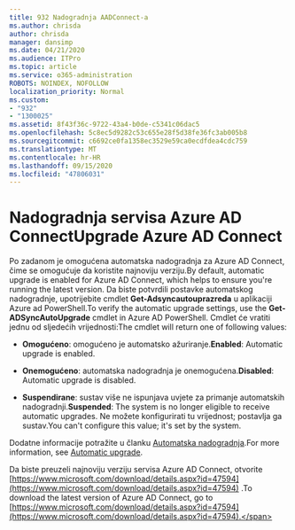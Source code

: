 ```yaml
---
title: 932 Nadogradnja AADConnect-a
ms.author: chrisda
author: chrisda
manager: dansimp
ms.date: 04/21/2020
ms.audience: ITPro
ms.topic: article
ms.service: o365-administration
ROBOTS: NOINDEX, NOFOLLOW
localization_priority: Normal
ms.custom:
- "932"
- "1300025"
ms.assetid: 8f43f36c-9722-43a4-b0de-c5341c06dac5
ms.openlocfilehash: 5c8ec5d9282c53c655e28f5d38fe36fc3ab005b8
ms.sourcegitcommit: c6692ce0fa1358ec3529e59ca0ecdfdea4cdc759
ms.translationtype: MT
ms.contentlocale: hr-HR
ms.lasthandoff: 09/15/2020
ms.locfileid: "47806031"
---
```

# <a name="upgrade-azure-ad-connect"></a><span data-ttu-id="79520-102">Nadogradnja servisa Azure AD Connect</span><span class="sxs-lookup"><span data-stu-id="79520-102">Upgrade Azure AD Connect</span></span>

<span data-ttu-id="79520-103">Po zadanom je omogućena automatska nadogradnja za Azure AD Connect, čime se omogućuje da koristite najnoviju verziju.</span><span class="sxs-lookup"><span data-stu-id="79520-103">By default, automatic upgrade is enabled for Azure AD Connect, which helps to ensure you're running the latest version.</span></span> <span data-ttu-id="79520-104">Da biste potvrdili postavke automatskog nadogradnje, upotrijebite cmdlet **Get-Adsyncautouprazreda** u aplikaciji Azure ad PowerShell.</span><span class="sxs-lookup"><span data-stu-id="79520-104">To verify the automatic upgrade settings, use the **Get-ADSyncAutoUpgrade** cmdlet in Azure AD PowerShell.</span></span> <span data-ttu-id="79520-105">Cmdlet će vratiti jednu od sljedećih vrijednosti:</span><span class="sxs-lookup"><span data-stu-id="79520-105">The cmdlet will return one of following values:</span></span>

- <span data-ttu-id="79520-106">**Omogućeno**: omogućeno je automatsko ažuriranje.</span><span class="sxs-lookup"><span data-stu-id="79520-106">**Enabled**: Automatic upgrade is enabled.</span></span>

- <span data-ttu-id="79520-107">**Onemogućeno**: automatska nadogradnja je onemogućena.</span><span class="sxs-lookup"><span data-stu-id="79520-107">**Disabled**: Automatic upgrade is disabled.</span></span>

- <span data-ttu-id="79520-108">**Suspendirane**: sustav više ne ispunjava uvjete za primanje automatskih nadogradnji.</span><span class="sxs-lookup"><span data-stu-id="79520-108">**Suspended**: The system is no longer eligible to receive automatic upgrades.</span></span> <span data-ttu-id="79520-109">Ne možete konfigurirati tu vrijednost; postavlja ga sustav.</span><span class="sxs-lookup"><span data-stu-id="79520-109">You can't configure this value; it's set by the system.</span></span>

<span data-ttu-id="79520-110">Dodatne informacije potražite u članku [Automatska nadogradnja](https://docs.microsoft.com/azure/active-directory/connect/active-directory-aadconnect-feature-automatic-upgrade).</span><span class="sxs-lookup"><span data-stu-id="79520-110">For more information, see [Automatic upgrade](https://docs.microsoft.com/azure/active-directory/connect/active-directory-aadconnect-feature-automatic-upgrade).</span></span>

<span data-ttu-id="79520-111">Da biste preuzeli najnoviju verziju servisa Azure AD Connect, otvorite [https://www.microsoft.com/download/details.aspx?id=47594](https://www.microsoft.com/download/details.aspx?id=47594) .</span><span class="sxs-lookup"><span data-stu-id="79520-111">To download the latest version of Azure AD Connect, go to [https://www.microsoft.com/download/details.aspx?id=47594](https://www.microsoft.com/download/details.aspx?id=47594).</span></span>
